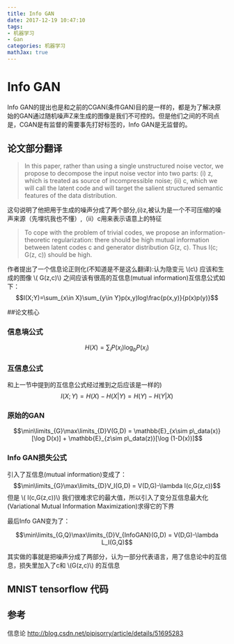 ```yaml
---
title: Info GAN
date: 2017-12-19 10:47:10
tags:
- 机器学习
- Gan
categories: 机器学习
mathJax: true
---
```

<script ty-e="text/javascript" src="http://cdn.mathjax.org/mathjax/latest/MathJax.js?config=default"></script>
# Info GAN
Info GAN的提出也是和之前的CGAN(条件GAN)目的是一样的，都是为了解决原始的GAN通过随机噪声Z来生成的图像是我们不可控的。但是他们之间的不同点是，CGAN是有监督的需要事先打好标签的，Info GAN是无监督的。
## 论文部分翻译
>In this paper, rather than using a single unstructured noise vector, we propose to decompose the input noise vector into two parts: (i) z, which is treated as source of incompressible noise; (ii) c, which we will call the latent code and will target the salient structured semantic features of the data distribution.

这句说明了他把用于生成的噪声分成了两个部分,(i)z,被认为是一个不可压缩的噪声来源（先埋坑我也不懂）,（ii）c用来表示语意上的特征

>To cope with the problem of trivial codes, we propose an information-theoretic regularization: there should be high mutual information between latent codes c and generator distribution G(z, c). Thus I(c; G(z, c)) should be high.

作者提出了一个信息论正则化(不知道是不是这么翻译):认为隐变元  \\(c\\)  应该和生成的图像   \\( G(z,c)\\) 之间应该有很高的互信息(mutual information)互信息公式如下：
$$I(X;Y)=\sum_{x\in X}\sum_{y\in Y}p(x,y)log\frac{p(x,y)}{p(x)p(y)}$$

##论文核心
### 信息墒公式
$$
H(X) = \sum_i P(x_i)\log_b P(x_i)
$$
### 互信息公式
和上一节中提到的互信息公式经过推到之后应该是一样的)
$$
I(X;Y)=H(X)-H(X|Y)=H(Y)-H(Y|X)
$$
### 原始的GAN
$$\min\limits_{G}\max\limits_{D}V(G,D) = \mathbb{E}_{x\sim p\_data(x)}[\log D(x)] + \mathbb{E}_{z\sim p\_data(z)}[\log (1-D(x))]$$

### Info GAN损失公式
引入了互信息(mutual information)变成了：
$$\min\limits_{G}\max\limits_{D}V_I(G,D) = V(D,G)-\lambda I(c,G(z,c))$$
但是   \\( I(c,G(z,c))\\)  我们很难求它的最大值，所以引入了变分互信息最大化(Variational Mutual Information Maximization)求得它的下界

最后Info GAN变为了：

$$\min\limits_{G,Q}\max\limits_{D}V_{InfoGAN}(G,D) = V(D,G)-\lambda L_I(G,Q)$$

其实做的事就是把噪声分成了两部分，认为一部分代表语言，用了信息论中的互信息，损失里加入了c和  \\(G(z,c)\\)  的互信息

## MNIST tensorflow 代码

## 参考
信息论 http://blog.csdn.net/pipisorry/article/details/51695283
